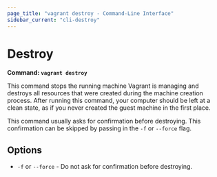 ```yaml
---
page_title: "vagrant destroy - Command-Line Interface"
sidebar_current: "cli-destroy"
---
```


# Destroy

**Command: `vagrant destroy`**

This command stops the running machine Vagrant is managing and
destroys all resources that were created during the machine creation process.
After running this command, your computer should be left at a clean state,
as if you never created the guest machine in the first place.

This command usually asks for confirmation before destroying. This
confirmation can be skipped by passing in the `-f` or `--force` flag.

## Options

* `-f` or `--force` - Do not ask for confirmation before destroying.

